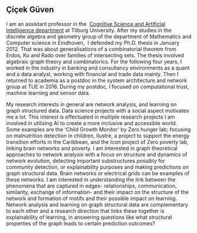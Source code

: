 ## Çiçek Güven
I am an assistant professor in the  [Cognitive Science and Artificial Intelligence department](https://www.tilburguniversity.edu/about/schools/tshd/departments/dca) at Tilburg University. After my studies in the discrete algebra and geometry group of the department 
of Mathematics and Computer science in Eindhoven,  I defended my Ph.D. thesis in January 2012. That was about generalisations of a combinatorial theorem from Erdos, Ko and Rado over families of 
intersecting sets. The thesis involved algebraic graph theory and combinatorics. For the following four years, I worked in the industry in banking and consultancy environments as a quant and a 
data analyst, working with financial and trade data mainly. Then I returned to academia as a postdoc in the system architecture and network group at TUE in 2016. During my postdoc, I focused 
on computational trust, machine learning and sensor data.

My research interests in general are network analysis, and learning on graph structured data. Data science projects with a social aspect motivates me a lot. This interest is effectuated in multiple
research projects I am involved in utilising AI to create a more inclusive and accessible world. Some examples are the 'Child Growth Monitor' by Zero hunger lab; focusing on malnutrition
detection in children, Ilustre, a project to support the energy transition efforts in the Caribbean, and the Icon project of Zero poverty lab, linking brain networks and poverty.
I am interested in graph theoretical approaches to network analysis with a focus on structure and dynamics of network evolution, detecting important substructures possibly for community detection,
or explainability purposes and making predictions on graph structural data. Brain networks or electrical grids can be examples of these networks. I am interested in understanding the link 
between the phenomena that are captured in edges- relationships, communication, similarity, exchange of information- and their impact on the structure of the network and formation of
motifs and their possible impact on learning. Network analysis and learning on graph structural data are complementary to each other and a research direction that links these together is 
explainability of learning, in answering questions like what structural properties of the graph leads to certain prediction outcomes?
